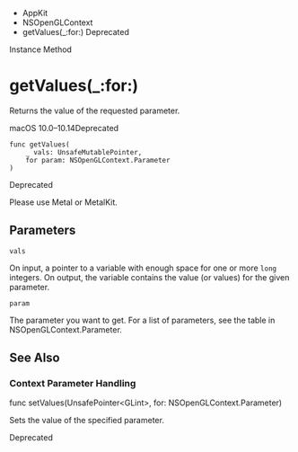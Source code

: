 

- AppKit
- NSOpenGLContext
-  getValues(\_:for:) Deprecated

Instance Method

# getValues(\_:for:)

Returns the value of the requested parameter.

macOS 10.0–10.14Deprecated

``` source
func getValues(
    _ vals: UnsafeMutablePointer,
    for param: NSOpenGLContext.Parameter
)
```

Deprecated

Please use Metal or MetalKit.

## Parameters 

`vals`  

On input, a pointer to a variable with enough space for one or more `long` integers. On output, the variable contains the value (or values) for the given parameter.

`param`  

The parameter you want to get. For a list of parameters, see the table in NSOpenGLContext.Parameter.

## See Also

### Context Parameter Handling

func setValues(UnsafePointer&lt;GLint>, for: NSOpenGLContext.Parameter)

Sets the value of the specified parameter.

Deprecated

